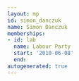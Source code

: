 ```yaml
---
layout: mp
id: simon_danczuk
name: Simon Danczuk
memberships:
- id: lab
  name: Labour Party
  start: '2010-06-08'
  end: 
autogenerated: true
---
```

